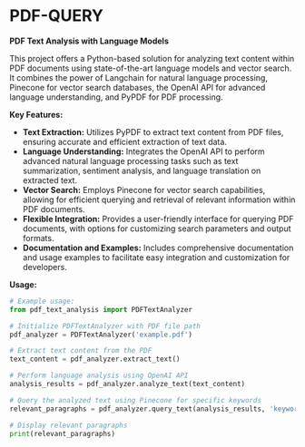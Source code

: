 # PDF-QUERY
**PDF Text Analysis with Language Models**

This project offers a Python-based solution for analyzing text content within PDF documents using state-of-the-art language models and vector search. It combines the power of Langchain for natural language processing, Pinecone for vector search databases, the OpenAI API for advanced language understanding, and PyPDF for PDF processing.

**Key Features:**

- **Text Extraction:** Utilizes PyPDF to extract text content from PDF files, ensuring accurate and efficient extraction of text data.
- **Language Understanding:** Integrates the OpenAI API to perform advanced natural language processing tasks such as text summarization, sentiment analysis, and language translation on extracted text.
- **Vector Search:** Employs Pinecone for vector search capabilities, allowing for efficient querying and retrieval of relevant information within PDF documents.
- **Flexible Integration:** Provides a user-friendly interface for querying PDF documents, with options for customizing search parameters and output formats.
- **Documentation and Examples:** Includes comprehensive documentation and usage examples to facilitate easy integration and customization for developers.

**Usage:**

```python
# Example usage:
from pdf_text_analysis import PDFTextAnalyzer

# Initialize PDFTextAnalyzer with PDF file path
pdf_analyzer = PDFTextAnalyzer('example.pdf')

# Extract text content from the PDF
text_content = pdf_analyzer.extract_text()

# Perform language analysis using OpenAI API
analysis_results = pdf_analyzer.analyze_text(text_content)

# Query the analyzed text using Pinecone for specific keywords
relevant_paragraphs = pdf_analyzer.query_text(analysis_results, 'keyword')

# Display relevant paragraphs
print(relevant_paragraphs)
```

